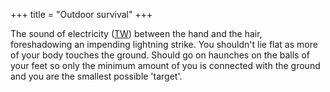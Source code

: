 +++
title = "Outdoor survival"
+++

The sound of electricity ([TW](https://twitter.com/GeoFreC/status/1519367975228395521)) between the hand and the hair, foreshadowing an impending lightning strike. You shouldn't lie flat as more of your body touches the ground. Should go on haunches on the balls of your feet so only the minimum amount of you is connected with the ground and you are the smallest possible 'target'.